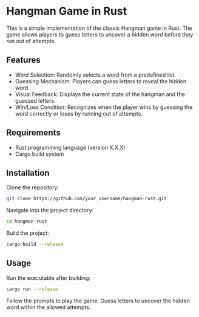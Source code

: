 # Hangman Game in Rust

This is a simple implementation of the classic Hangman game in Rust. The game allows players to guess letters to uncover a hidden word before they run out of attempts.

## Features

- Word Selection: Randomly selects a word from a predefined list.
- Guessing Mechanism: Players can guess letters to reveal the hidden word.
- Visual Feedback: Displays the current state of the hangman and the guessed letters.
- Win/Loss Condition: Recognizes when the player wins by guessing the word correctly or loses by running out of attempts.

## Requirements

- Rust programming language (version X.X.X)
- Cargo build system

## Installation

Clone the repository:

```bash
git clone https://github.com/your_username/hangman-rust.git
```
Navigate into the project directory:

```bash
cd hangman-rust
```
Build the project:

```bash
cargo build --release
```

## Usage

Run the executable after building:

```bash
cargo run --release
```

Follow the prompts to play the game. Guess letters to uncover the hidden word within the allowed attempts.
